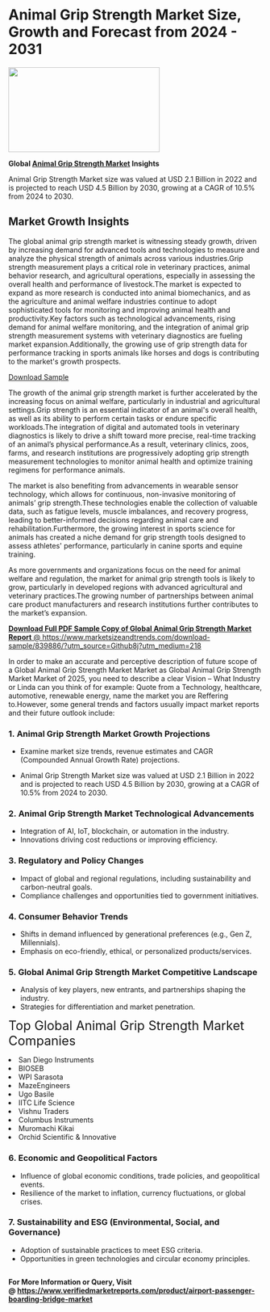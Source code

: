 <H1>Animal Grip Strength Market Size, Growth and Forecast from 2024 - 2031</H1><img class="aligncenter size-medium wp-image-584254" src="https://thirdeyenews.in/wp-content/uploads/2024/09/Global-Market-Research-300x168.jpeg" alt="" width="300" height="168" /><p><strong>Global&nbsp;<a href="https://www.marketsizeandtrends.com/download-sample/839886/?utm_source=Github8j?utm_medium=218">Animal Grip Strength Market</a> Insights</strong></p><p>Animal Grip Strength Market size was valued at USD 2.1 Billion in 2022 and is projected to reach USD 4.5 Billion by 2030, growing at a CAGR of 10.5% from 2024 to 2030.</p><p><h2>Market Growth Insights</h2> <p>The global animal grip strength market is witnessing steady growth, driven by increasing demand for advanced tools and technologies to measure and analyze the physical strength of animals across various industries.Grip strength measurement plays a critical role in veterinary practices, animal behavior research, and agricultural operations, especially in assessing the overall health and performance of livestock.The market is expected to expand as more research is conducted into animal biomechanics, and as the agriculture and animal welfare industries continue to adopt sophisticated tools for monitoring and improving animal health and productivity.Key factors such as technological advancements, rising demand for animal welfare monitoring, and the integration of animal grip strength measurement systems with veterinary diagnostics are fueling market expansion.Additionally, the growing use of grip strength data for performance tracking in sports animals like horses and dogs is contributing to the market's growth prospects.</p> <p><a href="#">Download Sample</a></p> <p>The growth of the animal grip strength market is further accelerated by the increasing focus on animal welfare, particularly in industrial and agricultural settings.Grip strength is an essential indicator of an animal's overall health, as well as its ability to perform certain tasks or endure specific workloads.The integration of digital and automated tools in veterinary diagnostics is likely to drive a shift toward more precise, real-time tracking of an animal’s physical performance.As a result, veterinary clinics, zoos, farms, and research institutions are progressively adopting grip strength measurement technologies to monitor animal health and optimize training regimens for performance animals.</p> <p>The market is also benefiting from advancements in wearable sensor technology, which allows for continuous, non-invasive monitoring of animals’ grip strength.These technologies enable the collection of valuable data, such as fatigue levels, muscle imbalances, and recovery progress, leading to better-informed decisions regarding animal care and rehabilitation.Furthermore, the growing interest in sports science for animals has created a niche demand for grip strength tools designed to assess athletes' performance, particularly in canine sports and equine training.</p> <p>As more governments and organizations focus on the need for animal welfare and regulation, the market for animal grip strength tools is likely to grow, particularly in developed regions with advanced agricultural and veterinary practices.The growing number of partnerships between animal care product manufacturers and research institutions further contributes to the market’s expansion.</p> <p><a href="#"></p><p><span class=""><strong>Download Full PDF Sample Copy of Global Animal Grip Strength Market Report</strong> @ <a href="https://www.marketsizeandtrends.com/download-sample/839886/?utm_source=Github8j?utm_medium=218" target="_blank">https://www.marketsizeandtrends.com/download-sample/839886/?utm_source=Github8j?utm_medium=218</a></span></p><p>In order to make an accurate and perceptive description of future scope of a Global&nbsp;Animal Grip Strength Market Market as Global&nbsp;Animal Grip Strength Market Market of 2025, you need to describe a clear Vision &ndash; What Industry or Linda can you think of for example: Quote from a Technology, healthcare, automotive, renewable energy, name the market you are Reffering to.However, some general trends and factors usually impact market reports and their future outlook include:</p><h3>1.&nbsp;<strong>Animal Grip Strength Market Growth Projections</strong></h3><ul><li>Examine market size trends, revenue estimates and CAGR (Compounded Annual Growth Rate) projections.</li><li><p>Animal Grip Strength Market size was valued at USD 2.1 Billion in 2022 and is projected to reach USD 4.5 Billion by 2030, growing at a CAGR of 10.5% from 2024 to 2030.</p></li></ul><h3>2.&nbsp;<strong>Animal Grip Strength Market Technological Advancements</strong></h3><ul><li>Integration of AI, IoT, blockchain, or automation in the industry.</li><li>Innovations driving cost reductions or improving efficiency.</li></ul><h3>3.&nbsp;<strong>Regulatory and Policy Changes</strong></h3><ul><li>Impact of global and regional regulations, including sustainability and carbon-neutral goals.</li><li>Compliance challenges and opportunities tied to government initiatives.</li></ul><h3>4.&nbsp;<strong>Consumer Behavior Trends</strong></h3><ul><li>Shifts in demand influenced by generational preferences (e.g., Gen Z, Millennials).</li><li>Emphasis on eco-friendly, ethical, or personalized products/services.</li></ul><h3>5.&nbsp;<strong>Global Animal Grip Strength Market Competitive Landscape</strong></h3><ul><li>Analysis of key players, new entrants, and partnerships shaping the industry.</li><li>Strategies for differentiation and market penetration.</li></ul><p data-pm-slice="1 1 []"><span style="color: inherit; font-family: inherit; font-size: 25px;">Top Global Animal Grip Strength Market Companies</span></p><div class="" data-test-id=""><p><li>San Diego Instruments</li><li> BIOSEB</li><li> WPI Sarasota</li><li> MazeEngineers</li><li> Ugo Basile</li><li> IITC Life Science</li><li> Vishnu Traders</li><li> Columbus Instruments</li><li> Muromachi Kikai</li><li> Orchid Scientific & Innovative</li></p></div><h3>6.&nbsp;<strong>Economic and Geopolitical Factors</strong></h3><ul><li>Influence of global economic conditions, trade policies, and geopolitical events.</li><li>Resilience of the market to inflation, currency fluctuations, or global crises.</li></ul><h3>7.&nbsp;<strong>Sustainability and ESG (Environmental, Social, and Governance)</strong></h3><ul><li>Adoption of sustainable practices to meet ESG criteria.</li><li>Opportunities in green technologies and circular economy principles.</li></ul><h2><strong style="font-size: 14px;">For More Information or Query, Visit @&nbsp;</strong><a style="background-color: #ffffff; font-size: 14px;" href="https://www.marketsizeandtrends.com/report/animal-grip-strength-market/" target="_blank">https://www.verifiedmarketreports.com/product/airport-passenger-boarding-bridge-market</a></h2>